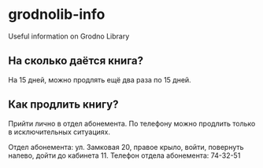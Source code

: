 # grodnolib-info
Useful information on Grodno Library

## На сколько даётся книга?

На 15 дней, можно продлять ещё два раза по 15 дней.

## Как продлить книгу?

Прийти лично в отдел абонемента. По телефону можно продлить только в исключительных ситуациях.

Отдел абонемента: ул. Замковая 20, правое крыло, войти, повернуть налево, дойти до кабинета 11. Телефон отдела абонемента: 74-32-51

